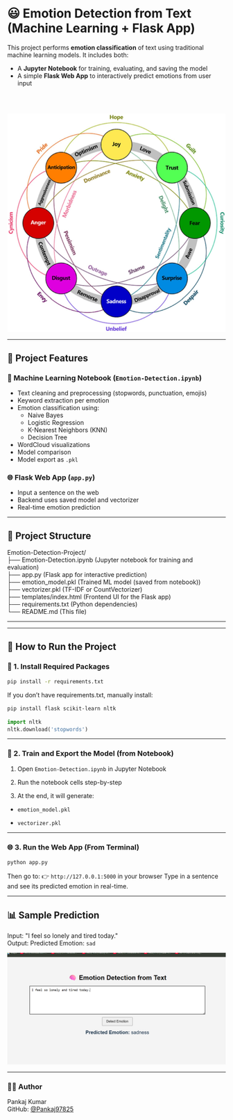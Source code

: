 # 😃 Emotion Detection from Text (Machine Learning + Flask App)

This project performs **emotion classification** of text using traditional machine learning models. It includes both:

- A **Jupyter Notebook** for training, evaluating, and saving the model
- A simple **Flask Web App** to interactively predict emotions from user input
<br>
<br>

  ![Emotion UI](assests/emotion.png)

---

## 📌 Project Features

### 🧪 Machine Learning Notebook (`Emotion-Detection.ipynb`)
- Text cleaning and preprocessing (stopwords, punctuation, emojis)
- Keyword extraction per emotion
- Emotion classification using:
  - Naive Bayes
  - Logistic Regression
  - K-Nearest Neighbors (KNN)
  - Decision Tree
- WordCloud visualizations
- Model comparison
- Model export as `.pkl`

### 🌐 Flask Web App (`app.py`)
- Input a sentence on the web
- Backend uses saved model and vectorizer
- Real-time emotion prediction

---

## 📁 Project Structure

Emotion-Detection-Project/<br>
├── Emotion-Detection.ipynb  (Jupyter notebook for training and evaluation)<br>
├── app.py  (Flask app for interactive prediction)<br>
├── emotion_model.pkl  (Trained ML model (saved from notebook))<br>
├── vectorizer.pkl  (TF-IDF or CountVectorizer)<br>
├── templates/index.html  (Frontend UI for the Flask app)<br>
├── requirements.txt  (Python dependencies)<br>
└── README.md  (This file)<br>

---


---

## 🚀 How to Run the Project

### 🔧 1. Install Required Packages

```bash
pip install -r requirements.txt
```
If you don’t have requirements.txt, manually install:
```bash
pip install flask scikit-learn nltk
```
```python
import nltk
nltk.download('stopwords')
```

---
### 🧠 2. Train and Export the Model (from Notebook)
1. Open `Emotion-Detection.ipynb` in Jupyter Notebook

2. Run the notebook cells step-by-step

3. At the end, it will generate:

  - `emotion_model.pkl`

  - `vectorizer.pkl`


---

### 🌐 3. Run the Web App (From Terminal)
```bash
python app.py
```
Then go to:
👉 `http://127.0.0.1:5000` in your browser
Type in a sentence and see its predicted emotion in real-time.

---

## 📊 Sample Prediction
Input: "I feel so lonely and tired today."<br>
Output: Predicted Emotion: `sad`

![Web UI](assests/web-ui.png)

---
### 🙋‍♂️ Author
Pankaj Kumar<br>
GitHub: [@Pankaj97825](https://github.com/Pankaj97825)




